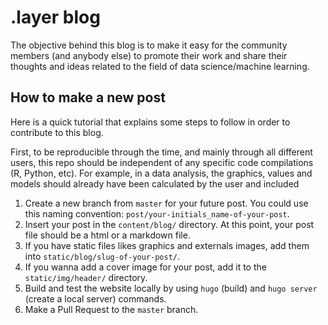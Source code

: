 # .layer blog

The objective behind this blog is to make it easy for the community members (and anybody else) to promote their work and share their thoughts and ideas related to the field of data science/machine learning.

## How to make a new post

Here is a quick tutorial that explains some steps to follow in order to contribute to this blog.

First, to be reproducible through the time, and mainly through all different users, this repo should be independent of any specific code compilations (R, Python, etc). For example, in a data analysis, the graphics, values and models should already have been calculated by the user and included

1. Create a new branch from `master` for your future post. You could use this naming convention: `post/your-initials_name-of-your-post`.
2. Insert your post in the `content/blog/` directory. At this point, your post file should be a html or a markdown file.
3. If you have static files likes graphics and externals images, add them into `static/blog/slug-of-your-post/`.
4. If you wanna add a cover image for your post, add it to the `static/img/header/` directory.
5. Build and test the website locally by using `hugo` (build) and `hugo server` (create a local server) commands.
6. Make a Pull Request to the `master` branch.